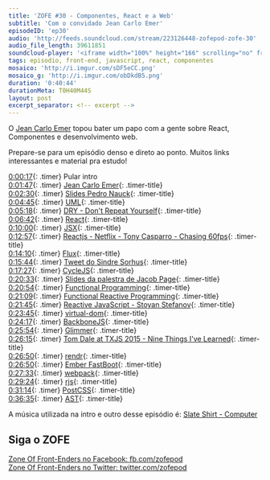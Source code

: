 ```yaml
---
title: 'ZOFE #30 - Componentes, React e a Web'
subtitle: 'Com o convidado Jean Carlo Emer'
episodeID: 'ep30'
audio: 'http://feeds.soundcloud.com/stream/223126448-zofepod-zofe-30'
audio_file_length: 39611851
soundcloud-player: '<iframe width="100%" height="166" scrolling="no" frameborder="no" src="https://w.soundcloud.com/player/?url=https%3A//api.soundcloud.com/tracks/223126448&amp;color=ff5500&amp;auto_play=false&amp;hide_related=false&amp;show_comments=true&amp;show_user=true&amp;show_reposts=false"></iframe>'
tags: episodio, front-end, javascript, react, componentes
mosaico: 'http://i.imgur.com/sDF5eCC.png'
mosaico_g: 'http://i.imgur.com/obDkdB5.png'
duration: '0:40:44'
durationMeta: T0H40M44S
layout: post
excerpt_separator: <!-- excerpt -->
---
```



O [Jean Carlo Emer](http://twitter.com/jcemer) topou bater um papo com a gente sobre React, Componentes e desenvolvimento web.
<!-- excerpt -->

Prepare-se para um episódio denso e direto ao ponto. Muitos links interessantes e material pra estudo!

[0:00:17](#t=0:00:17){: .timer} Pular intro<br>
[0:01:47](#t=0:01:47){: .timer} [Jean Carlo Emer](http://jcemer.com){: .timer-title}<br>
[0:02:30](#t=0:02:30){: .timer} [Slides Pedro Nauck](https://speakerdeck.com/pedronauck/reactjs-keep-simple-everything-can-be-a-component){: .timer-title}<br>
[0:04:45](#t=0:04:45){: .timer} [UML](https://en.wikipedia.org/wiki/Component_%28UML%29){: .timer-title}<br>
[0:05:18](#t=0:05:18){: .timer} [DRY - Don't Repeat Yourself](https://en.wikipedia.org/wiki/Don%27t_repeat_yourself){: .timer-title}<br>
[0:06:42](#t=0:06:42){: .timer} [React](https://facebook.github.io/react/){: .timer-title}<br>
[0:10:00](#t=0:10:00){: .timer} [JSX](https://facebook.github.io/jsx/){: .timer-title}<br>
[0:12:57](#t=0:12:57){: .timer} [Reactjs - Netflix - Tony Casparro - Chasing 60fps](https://www.youtube.com/watch?v=g01dGsKbXOk){: .timer-title}<br>
[0:14:10](#t=0:14:10){: .timer} [Flux](https://facebook.github.io/flux/){: .timer-title}<br>
[0:15:44](#t=0:15:44){: .timer} [Tweet do Sindre Sorhus](https://twitter.com/sindresorhus/status/639109707634835456){: .timer-title}<br>
[0:17:27](#t=0:17:27){: .timer} [CycleJS](http://cycle.js.org/){: .timer-title}<br>
[0:20:33](#t=0:20:33){: .timer} [Slides da palestra de Jacob Page](http://slides.com/jacobpage/frp#/){: .timer-title}<br>
[0:20:54](#t=0:20:54){: .timer} [Functional Programming](https://en.wikipedia.org/wiki/Functional_programming){: .timer-title}<br>
[0:21:09](#t=0:21:09){: .timer} [Functional Reactive Programming](https://en.wikipedia.org/wiki/Functional_reactive_programming){: .timer-title}<br>
[0:21:45](#t=0:21:45){: .timer} [Reactive JavaScript - Stoyan Stefanov](https://www.youtube.com/watch?v=yKptL0oxjuM){: .timer-title}<br>
[0:23:45](#t=0:23:45){: .timer} [virtual-dom](https://github.com/Matt-Esch/virtual-dom){: .timer-title}<br>
[0:24:17](#t=0:24:17){: .timer} [BackboneJS](http://backbonejs.org/){: .timer-title}<br>
[0:25:54](#t=0:25:54){: .timer} [Glimmer](https://github.com/emberjs/ember.js/pull/10501){: .timer-title}<br>
[0:26:15](#t=0:26:15){: .timer} [Tom Dale at TXJS 2015 - Nine Things I've Learned](https://www.youtube.com/watch?v=rw2MY9Q8Vsk){: .timer-title}<br>
[0:26:50](#t=0:26:50){: .timer} [rendr](https://github.com/rendrjs/rendr){: .timer-title}<br>
[0:26:50](#t=0:26:50){: .timer} [Ember FastBoot](http://emberjs.com/blog/2014/12/22/inside-fastboot-the-road-to-server-side-rendering.html){: .timer-title}<br>
[0:27:33](#t=0:27:33){: .timer} [webpack](https://webpack.github.io/){: .timer-title}<br>
[0:29:24](#t=0:29:24){: .timer} [rjs](http://requirejs.org/docs/optimization.html){: .timer-title}<br>
[0:31:14](#t=0:31:14){: .timer} [PostCSS](https://github.com/postcss/postcss){: .timer-title}<br>
[0:36:35](#t=0:36:35){: .timer} [AST](https://en.wikipedia.org/wiki/Abstract_syntax_tree){: .timer-title}<br>

A música utilizada na intro e outro desse episódio é: [Slate Shirt - Computer](http://freemusicarchive.org/music/State_Shirt/This_Is_Old/04_Computer)

## Siga o ZOFE

[Zone Of Front-Enders no Facebook: fb.com/zofepod](http://fb.com/zofepod/ "ZOFE no Facebook: fb.com/zofepod")<br>
[Zone Of Front-Enders no Twitter: twitter.com/zofepod](http://twitter.com/zofepod/ "ZOFE no Twitter")<br>
